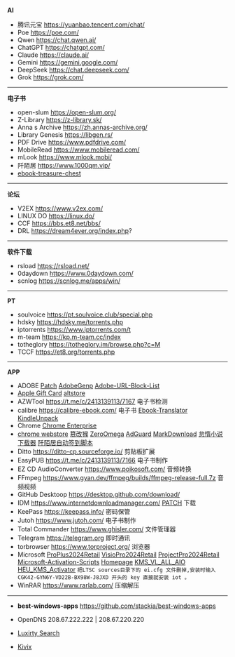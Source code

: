 **AI**

- 腾讯元宝 https://yuanbao.tencent.com/chat/
- Poe https://poe.com/
- Qwen https://chat.qwen.ai/
- ChatGPT https://chatgpt.com/
- Claude https://claude.ai/
- Gemini https://gemini.google.com/
- DeepSeek https://chat.deepseek.com/
- Grok https://grok.com/
---

**电子书**

- open-slum https://open-slum.org/
- Z-Library https://z-library.sk/
- Anna s Archive https://zh.annas-archive.org/
- Library Genesis https://libgen.rs/
- PDF Drive https://www.pdfdrive.com/
- MobileRead https://www.mobileread.com/
- mLook  https://www.mlook.mobi/
- 阡陌居 https://www.1000qm.vip/
- [ebook-treasure-chest](https://github.com/jbiaojerry/ebook-treasure-chest)
---
**论坛**

- V2EX https://www.v2ex.com/
- LINUX DO https://linux.do/
- CCF https://bbs.et8.net/bbs/
- DRL https://dream4ever.org/index.php?

---

**软件下载** 

- rsload https://rsload.net/
- 0daydown https://www.0daydown.com/
- scnlog https://scnlog.me/apps/win/

---

**PT**

- soulvoice https://pt.soulvoice.club/special.php 
- hdsky https://hdsky.me/torrents.php 
- iptorrents https://www.iptorrents.com/t 
- m-team https://kp.m-team.cc/index 
- totheglory https://totheglory.im/browse.php?c=M 
- TCCF https://et8.org/torrents.php 

---

**APP**

- ADOBE [Patch](https://w16.monkrus.ws/)  [AdobeGenp](https://github.com/wangzhenjjcn/AdobeGenp)  [Adobe-URL-Block-List](https://github.com/Ruddernation-Designs/Adobe-URL-Block-List) 
- [Apple Gift Card](https://www.apple.com/shop/gift-cards)  [altstore](https://faq.altstore.io/) 
- AZWTool https://t.me/c/2413139113/7167 电子书检测
- calibre https://calibre-ebook.com/ 电子书 [Ebook-Translator](https://github.com/bookfere/Ebook-Translator-Calibre-Plugin) [KindleUnpack](https://github.com/dougmassay/kindleunpack-calibre-plugin)
- Chrome [Chrome Enterprise](https://chromeenterprise.google/intl/zh_cn/browser/download/thank-you/?platform=WIN64_BUNDLE&channel=stable&usagestats=0)  
- [chrome webstore](https://chromewebstore.google.com/) [篡改猴](https://chromewebstore.google.com/detail/%E7%AF%A1%E6%94%B9%E7%8C%B4/dhdgffkkebhmkfjojejmpbldmpobfkfo)  [ZeroOmega](https://chromewebstore.google.com/detail/proxy-switchyomega-3-zero/pfnededegaaopdmhkdmcofjmoldfiped) [AdGuard](https://chromewebstore.google.com/detail/adguard-%E5%BB%A3%E5%91%8A%E5%B0%81%E9%8E%96%E5%99%A8/bgnkhhnnamicmpeenaelnjfhikgbkllg) [MarkDownload](https://chromewebstore.google.com/detail/markdownload-markdown-web/pcmpcfapbekmbjjkdalcgopdkipoggdi) [怠惰小说下载器](https://greasyfork.org/zh-CN/scripts/25068-downloadallcontent) [阡陌居自动签到脚本](https://greasyfork.org/zh-CN/scripts/487797-%E9%98%A1%E9%99%8C%E5%B1%85%E8%87%AA%E5%8A%A8%E7%AD%BE%E5%88%B0%E8%84%9A%E6%9C%AC-%E5%90%AB%E5%BF%83%E6%83%85%E9%80%89%E6%8B%A9)
- Ditto https://ditto-cp.sourceforge.io/ 剪贴板扩展
- EasyPUB https://t.me/c/2413139113/7166 电子书制作
- EZ CD AudioConverter https://www.poikosoft.com/  音频转换
- FFmpeg https://www.gyan.dev/ffmpeg/builds/ffmpeg-release-full.7z 音频视频
- GitHub Desktoop https://desktop.github.com/download/ 
- IDM https://www.internetdownloadmanager.com/ [PATCH](https://github.com/lstprjct/IDM-Activation-Script)  下载
- KeePass https://keepass.info/ 密码保管
- Jutoh https://www.jutoh.com/ 电子书制作
- Total Commander https://www.ghisler.com/ 文件管理器
- Telegram https://telegram.org 即时通讯
- torbrowser https://www.torproject.org/ 浏览器
- Microsoft [ProPlus2024Retail](https://officecdn.microsoft.com/db/492350f6-3a01-4f97-b9c0-c7c6ddf67d60/media/zh-cn/ProPlus2024Retail.img) [VisioPro2024Retail](https://officecdn.microsoft.com/db/492350f6-3a01-4f97-b9c0-c7c6ddf67d60/media/zh-cn/VisioPro2024Retail.img) [ProjectPro2024Retail](https://officecdn.microsoft.com/db/492350f6-3a01-4f97-b9c0-c7c6ddf67d60/media/zh-cn/ProjectPro2024Retail.img) [Microsoft-Activation-Scripts](https://github.com/massgravel/Microsoft-Activation-Scripts)  [Homepage](https://massgrave.dev/)  [KMS_VL_ALL_AIO](https://github.com/abbodi1406/KMS_VL_ALL_AIO) [HEU_KMS_Activator](https://github.com/zbezj/HEU_KMS_Activator) 
`把LTSC sources目录下的 ei.cfg 文件删掉,安装时输入 CGK42-GYN6Y-VD22B-BX98W-J8JXD 开头的 key 直接就安装 iot 。`
- WinRAR https://www.rarlab.com/ 压缩解压

---
- **best-windows-apps** https://github.com/stackia/best-windows-apps

- OpenDNS 208.67.222.222 | 208.67.220.220

- [Luxirty Search](https://luxirty.com/posts/luxirty-search/) 
- [Kivix](https://kiwix.org/) 